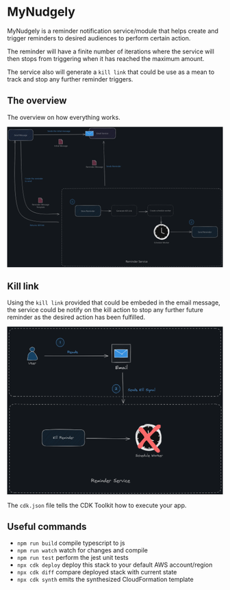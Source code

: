 # MyNudgely

MyNudgely is a reminder notification service/module that helps create and trigger reminders to desired audiences to perform certain action. 

The reminder will have a finite number of iterations where the service will then stops from triggering when it has reached the maximum amount. 

The service also will generate a `kill link` that could be use as a mean to track and stop any further reminder triggers. 

## The overview

The overview on how everything works.

![Create a reminder](./docs/images/create-reminder.png)

## Kill link

Using the `kill link` provided that could be embeded in the email message, the service could be notify on the kill action to stop any further future reminder as the desired action has been fulfilled. 

![Kill link](./docs/images/kill-reminder.png)

The `cdk.json` file tells the CDK Toolkit how to execute your app.

## Useful commands

* `npm run build`   compile typescript to js
* `npm run watch`   watch for changes and compile
* `npm run test`    perform the jest unit tests
* `npx cdk deploy`  deploy this stack to your default AWS account/region
* `npx cdk diff`    compare deployed stack with current state
* `npx cdk synth`   emits the synthesized CloudFormation template
